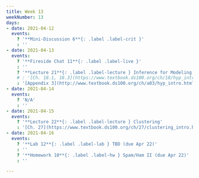 ```yaml
---
title: Week 13
weekNumber: 13
days:
- date: 2021-04-12
  events:
    ? '**Mini-Discussion 6**{: .label .label-crit }'
    : ''
- date: 2021-04-13
  events:
    ? '**Fireside Chat 11**{: .label .label-live }'
    : ''
    ? '**Lecture 21**{: .label .label-lecture } Inference for Modeling'
    # : '[Ch. 18.1, 18.3](https://www.textbook.ds100.org/ch/18/hyp_intro.html)'
    : '[Appendix 3](http://www.textbook.ds100.org/ch/a03/hyp_intro.html)'
- date: 2021-04-14
  events:
    ? 'N/A'
    : ''
- date: 2021-04-15
  events:
    ? '**Lecture 22**{: .label .label-lecture } Clustering'
    : '[Ch. 27](https://www.textbook.ds100.org/ch/27/clustering_intro.html)'
- date: 2021-04-16
  events:
    ? '**Lab 12**{: .label .label-lab } TBD (due Apr 22)'
    : ''
    ? '**Homework 10**{: .label .label-hw } Spam/Ham II (due Apr 22)'
    : ''

---
```

